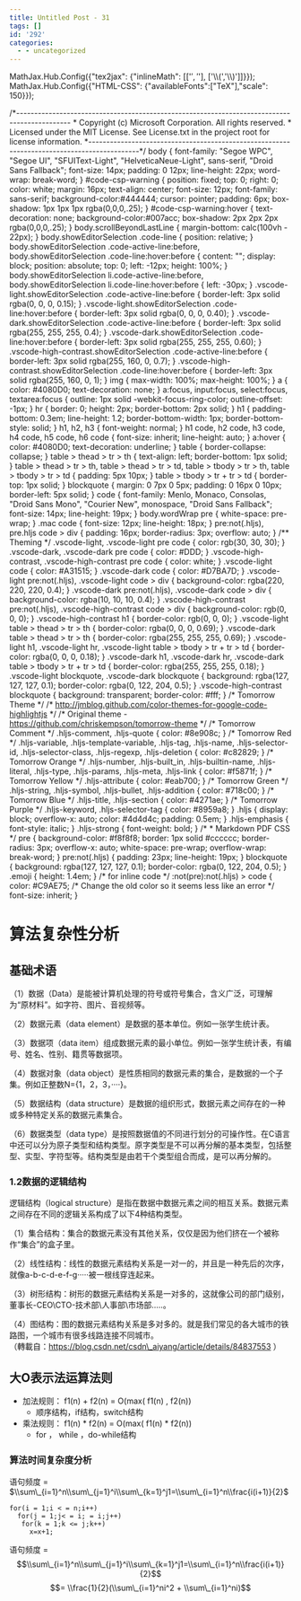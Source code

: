 ```yaml
---
title: Untitled Post - 31
tags: []
id: '292'
categories:
  - - uncategorized
---
```


MathJax.Hub.Config({"tex2jax": {"inlineMath": \[\['$','$'\], \['\\\\(','\\\\)'\]\]}}); MathJax.Hub.Config({"HTML-CSS": {"availableFonts":\["TeX"\],"scale": 150}});

/\*--------------------------------------------------------------------------------------------- \* Copyright (c) Microsoft Corporation. All rights reserved. \* Licensed under the MIT License. See License.txt in the project root for license information. \*--------------------------------------------------------------------------------------------\*/ body { font-family: "Segoe WPC", "Segoe UI", "SFUIText-Light", "HelveticaNeue-Light", sans-serif, "Droid Sans Fallback"; font-size: 14px; padding: 0 12px; line-height: 22px; word-wrap: break-word; } #code-csp-warning { position: fixed; top: 0; right: 0; color: white; margin: 16px; text-align: center; font-size: 12px; font-family: sans-serif; background-color:#444444; cursor: pointer; padding: 6px; box-shadow: 1px 1px 1px rgba(0,0,0,.25); } #code-csp-warning:hover { text-decoration: none; background-color:#007acc; box-shadow: 2px 2px 2px rgba(0,0,0,.25); } body.scrollBeyondLastLine { margin-bottom: calc(100vh - 22px); } body.showEditorSelection .code-line { position: relative; } body.showEditorSelection .code-active-line:before, body.showEditorSelection .code-line:hover:before { content: ""; display: block; position: absolute; top: 0; left: -12px; height: 100%; } body.showEditorSelection li.code-active-line:before, body.showEditorSelection li.code-line:hover:before { left: -30px; } .vscode-light.showEditorSelection .code-active-line:before { border-left: 3px solid rgba(0, 0, 0, 0.15); } .vscode-light.showEditorSelection .code-line:hover:before { border-left: 3px solid rgba(0, 0, 0, 0.40); } .vscode-dark.showEditorSelection .code-active-line:before { border-left: 3px solid rgba(255, 255, 255, 0.4); } .vscode-dark.showEditorSelection .code-line:hover:before { border-left: 3px solid rgba(255, 255, 255, 0.60); } .vscode-high-contrast.showEditorSelection .code-active-line:before { border-left: 3px solid rgba(255, 160, 0, 0.7); } .vscode-high-contrast.showEditorSelection .code-line:hover:before { border-left: 3px solid rgba(255, 160, 0, 1); } img { max-width: 100%; max-height: 100%; } a { color: #4080D0; text-decoration: none; } a:focus, input:focus, select:focus, textarea:focus { outline: 1px solid -webkit-focus-ring-color; outline-offset: -1px; } hr { border: 0; height: 2px; border-bottom: 2px solid; } h1 { padding-bottom: 0.3em; line-height: 1.2; border-bottom-width: 1px; border-bottom-style: solid; } h1, h2, h3 { font-weight: normal; } h1 code, h2 code, h3 code, h4 code, h5 code, h6 code { font-size: inherit; line-height: auto; } a:hover { color: #4080D0; text-decoration: underline; } table { border-collapse: collapse; } table > thead > tr > th { text-align: left; border-bottom: 1px solid; } table > thead > tr > th, table > thead > tr > td, table > tbody > tr > th, table > tbody > tr > td { padding: 5px 10px; } table > tbody > tr + tr > td { border-top: 1px solid; } blockquote { margin: 0 7px 0 5px; padding: 0 16px 0 10px; border-left: 5px solid; } code { font-family: Menlo, Monaco, Consolas, "Droid Sans Mono", "Courier New", monospace, "Droid Sans Fallback"; font-size: 14px; line-height: 19px; } body.wordWrap pre { white-space: pre-wrap; } .mac code { font-size: 12px; line-height: 18px; } pre:not(.hljs), pre.hljs code > div { padding: 16px; border-radius: 3px; overflow: auto; } /\*\* Theming \*/ .vscode-light, .vscode-light pre code { color: rgb(30, 30, 30); } .vscode-dark, .vscode-dark pre code { color: #DDD; } .vscode-high-contrast, .vscode-high-contrast pre code { color: white; } .vscode-light code { color: #A31515; } .vscode-dark code { color: #D7BA7D; } .vscode-light pre:not(.hljs), .vscode-light code > div { background-color: rgba(220, 220, 220, 0.4); } .vscode-dark pre:not(.hljs), .vscode-dark code > div { background-color: rgba(10, 10, 10, 0.4); } .vscode-high-contrast pre:not(.hljs), .vscode-high-contrast code > div { background-color: rgb(0, 0, 0); } .vscode-high-contrast h1 { border-color: rgb(0, 0, 0); } .vscode-light table > thead > tr > th { border-color: rgba(0, 0, 0, 0.69); } .vscode-dark table > thead > tr > th { border-color: rgba(255, 255, 255, 0.69); } .vscode-light h1, .vscode-light hr, .vscode-light table > tbody > tr + tr > td { border-color: rgba(0, 0, 0, 0.18); } .vscode-dark h1, .vscode-dark hr, .vscode-dark table > tbody > tr + tr > td { border-color: rgba(255, 255, 255, 0.18); } .vscode-light blockquote, .vscode-dark blockquote { background: rgba(127, 127, 127, 0.1); border-color: rgba(0, 122, 204, 0.5); } .vscode-high-contrast blockquote { background: transparent; border-color: #fff; } /\* Tomorrow Theme \*/ /\* http://jmblog.github.com/color-themes-for-google-code-highlightjs \*/ /\* Original theme - https://github.com/chriskempson/tomorrow-theme \*/ /\* Tomorrow Comment \*/ .hljs-comment, .hljs-quote { color: #8e908c; } /\* Tomorrow Red \*/ .hljs-variable, .hljs-template-variable, .hljs-tag, .hljs-name, .hljs-selector-id, .hljs-selector-class, .hljs-regexp, .hljs-deletion { color: #c82829; } /\* Tomorrow Orange \*/ .hljs-number, .hljs-built\_in, .hljs-builtin-name, .hljs-literal, .hljs-type, .hljs-params, .hljs-meta, .hljs-link { color: #f5871f; } /\* Tomorrow Yellow \*/ .hljs-attribute { color: #eab700; } /\* Tomorrow Green \*/ .hljs-string, .hljs-symbol, .hljs-bullet, .hljs-addition { color: #718c00; } /\* Tomorrow Blue \*/ .hljs-title, .hljs-section { color: #4271ae; } /\* Tomorrow Purple \*/ .hljs-keyword, .hljs-selector-tag { color: #8959a8; } .hljs { display: block; overflow-x: auto; color: #4d4d4c; padding: 0.5em; } .hljs-emphasis { font-style: italic; } .hljs-strong { font-weight: bold; } /\* \* Markdown PDF CSS \*/ pre { background-color: #f8f8f8; border: 1px solid #cccccc; border-radius: 3px; overflow-x: auto; white-space: pre-wrap; overflow-wrap: break-word; } pre:not(.hljs) { padding: 23px; line-height: 19px; } blockquote { background: rgba(127, 127, 127, 0.1); border-color: rgba(0, 122, 204, 0.5); } .emoji { height: 1.4em; } /\* for inline code \*/ :not(pre):not(.hljs) > code { color: #C9AE75; /\* Change the old color so it seems less like an error \*/ font-size: inherit; }

# 算法复杂性分析

## 基础术语

（1）数据（Data）是能被计算机处理的符号或符号集合，含义广泛，可理解为“原材料”。如字符、图片、音视频等。

（2）数据元素（data element）是数据的基本单位。例如一张学生统计表。

（3）数据项（data item）组成数据元素的最小单位。例如一张学生统计表，有编号、姓名、性别、籍贯等数据项。

（4）数据对象（data object）是性质相同的数据元素的集合，是数据的一个子集。例如正整数N={1，2，3，····}。

（5）数据结构（data structure）是数据的组织形式，数据元素之间存在的一种或多种特定关系的数据元素集合。

（6）数据类型（data type）是按照数据值的不同进行划分的可操作性。在C语言中还可以分为原子类型和结构类型。原字类型是不可以再分解的基本类型，包括整型、实型、字符型等。结构类型是由若干个类型组合而成，是可以再分解的。

### 1.2数据的逻辑结构

逻辑结构（logical structure）是指在数据中数据元素之间的相互关系。数据元素之间存在不同的逻辑关系构成了以下4种结构类型。

（1）集合结构：集合的数据元素没有其他关系，仅仅是因为他们挤在一个被称作“集合”的盒子里。

（2）线性结构：线性的数据元素结构关系是一对一的，并且是一种先后的次序，就像a-b-c-d-e-f-g·····被一根线穿连起来。

（3）树形结构：树形的数据元素结构关系是一对多的，这就像公司的部门级别，董事长-CEO\\CTO-技术部\\人事部\\市场部.....。

（4）图结构：图的数据元素结构关系是多对多的。就是我们常见的各大城市的铁路图，一个城市有很多线路连接不同城市。  
（轉載自：https://blog.csdn.net/csdn\_aiyang/article/details/84837553 ）

## 大O表示法运算法则

*   加法规则： f1(n) + f2(n) = O(max( f1(n) , f2(n))
    *   顺序结构，if结构，switch结构
*   乘法规则： f1(n) \* f2(n) = O(max( f1(n) \* f2(n))
    *   for ， while ，do-while结构

### 算法时间复杂度分析

语句频度 = $\\sum\_{i=1}^n\\sum\_{j=1}^i\\sum\_{k=1}^j1=\\sum\_{i=1}^n\\frac{i(i+1)}{2}$

```
for(i = 1;i < = n;i++) 
  for(j = 1;j< = i; = i;j++) 
   for(k = 1;k <= j;k++) 
     x=x+1;
```

语句频度 =  
$$\\sum\_{i=1}^n\\sum\_{j=1}^i\\sum\_{k=1}^j1=\\sum\_{i=1}^n\\frac{i(i+1)}{2}$$ $$= \\frac{1}{2}(\\sum\_{i=1}^ni^2 + \\sum\_{i=1}^ni)$$